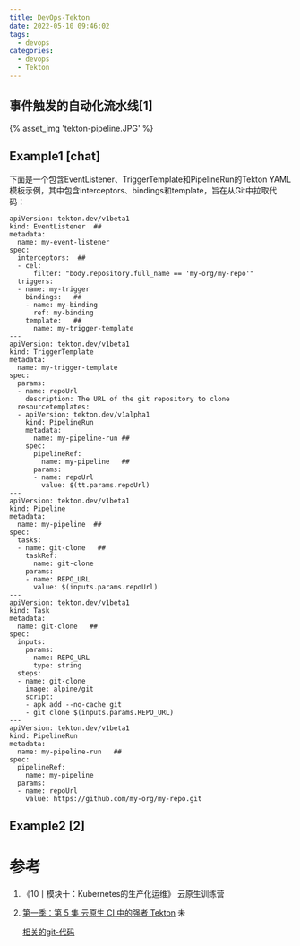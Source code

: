 ```yaml
---
title: DevOps-Tekton
date: 2022-05-10 09:46:02
tags: 
  - devops
categories:
  - devops
  - Tekton
---
```


<p></p>
<!-- more -->

## 事件触发的自动化流水线[1]
{%  asset_img 'tekton-pipeline.JPG'  %}

## Example1 [chat]
下面是一个包含EventListener、TriggerTemplate和PipelineRun的Tekton YAML模板示例，其中包含interceptors、bindings和template，旨在从Git中拉取代码：
```
apiVersion: tekton.dev/v1beta1
kind: EventListener  ##
metadata:
  name: my-event-listener
spec:
  interceptors:  ##
  - cel:
      filter: "body.repository.full_name == 'my-org/my-repo'"
  triggers:
  - name: my-trigger
    bindings:   ##
    - name: my-binding
      ref: my-binding
    template:   ##
      name: my-trigger-template
---
apiVersion: tekton.dev/v1beta1
kind: TriggerTemplate
metadata:
  name: my-trigger-template
spec:
  params:
  - name: repoUrl
    description: The URL of the git repository to clone
  resourcetemplates:
  - apiVersion: tekton.dev/v1alpha1
    kind: PipelineRun    
    metadata:
      name: my-pipeline-run ##
    spec:
      pipelineRef:
        name: my-pipeline   ##
      params:
      - name: repoUrl
        value: $(tt.params.repoUrl)
---
apiVersion: tekton.dev/v1beta1
kind: Pipeline
metadata:
  name: my-pipeline  ##
spec:
  tasks:
  - name: git-clone   ##
    taskRef:
      name: git-clone
    params:
    - name: REPO_URL
      value: $(inputs.params.repoUrl)
---
apiVersion: tekton.dev/v1beta1
kind: Task
metadata:
  name: git-clone   ##
spec:
  inputs:
    params:
    - name: REPO_URL
      type: string
  steps:
  - name: git-clone
    image: alpine/git
    script:
    - apk add --no-cache git
    - git clone $(inputs.params.REPO_URL)
---
apiVersion: tekton.dev/v1beta1
kind: PipelineRun
metadata:
  name: my-pipeline-run   ##
spec:
  pipelineRef:
    name: my-pipeline
  params:
  - name: repoUrl
    value: https://github.com/my-org/my-repo.git
```



## Example2  [2] 

# 参考

1. 《10丨模块十：Kubernetes的生产化运维》  云原生训练营 

2. [第一季：第 5 集 云原生 CI 中的强者 Tekton](https://www.bilibili.com/video/BV1e94y117tY/) 未

   [相关的git-代码](https://github.com/DevopsChina/lab/tree/main/ci/lab05-tekton)

